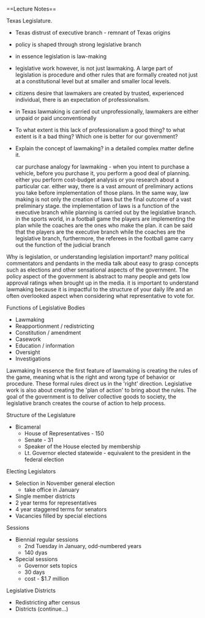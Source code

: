 ==Lecture Notes==

Texas Legislature.
- Texas distrust of executive branch - remnant of Texas origins
- policy is shaped through strong legislative branch
- in essence legislation is law-making
- legislative work however, is not just lawmaking. A large part of legislation is procedure and other rules that are formally created not just at a constitutional level but at smaller and smaller local levels.
- citizens desire that lawmakers are created by trusted, experienced individual, there is an expectation of professionalism.
- in Texas lawmaking is carried out unprofessionally, lawmakers are either unpaid or paid unconventionally 
- To what extent is this lack of professionalism a good thing? to what extent is it a bad thing? Which one is better for our government?
- Explain the concept of lawmaking? in a detailed complex matter define it.

	car purchase analogy for lawmaking - when you intent to purchase a vehicle, before you purchase it, you perform a good deal of planning. either you perform cost-budget analysis or you research about a particular car. either way, there is a vast amount of preliminary actions you take before implementation of those plans.
In the same way, law making is not only the creation of laws but the final outcome of a vast preliminary stage. the implementation of laws is a function of the executive branch while planning is carried out by the legislative branch.
	in the sports world, in a football game the players are implementing the plan while the coaches are the ones who make the plan. it can be said that the players are the executive branch while the coaches are the legislative branch, furthermore, the referees in the football game carry out the function of the judicial branch

Why is legislation, or understanding legislation important? many political commentators and pendants  in the media talk about easy to grasp concepts such as elections and other sensational aspects of the government. The policy aspect of the government is abstract to many people and gets low approval ratings when brought up in the media. it is important to understand lawmaking because it is impactful to the structure of your daily life and an often overlooked aspect when considering what representative to vote for.

Functions of Legislative Bodies
- Lawmaking
- Reapportionment / redistricting
- Constitution / amendment
- Casework
- Education / information
- Oversight
- Investigations

Lawmaking
	In essence the first feature of lawmaking is creating the rules of the game, meaning what is the right and wrong type of behavior or procedure. These formal rules direct us in the 'right' direction. Legislative work is also about creating the 'plan of action' to bring about the rules. The goal of the government is to deliver collective goods to society, the legislative branch creates the course of action to help process. 

Structure of the Legislature
- Bicameral
	- House of Representatives - 150
	- Senate - 31
	- Speaker of the House elected by membership
	- Lt. Governor elected statewide - equivalent to the president in the federal election

Electing Legislators
- Selection in November general election
	- take office in January
- Single member districts
- 2 year terms for representatives
- 4 year staggered terms for senators
- Vacancies filled by special elections

Sessions
- Biennial regular sessions
	- 2nd Tuesday in January, odd-numbered years
	- 140 dyas
- Special sessions
	- Governor sets topics
	- 30 days
	- cost - $1.7 million

Legislative Districts
- Redistricting after census
- Districts (continue...)




